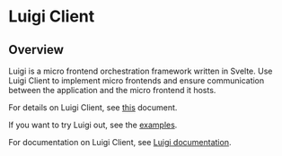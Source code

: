 # Luigi Client

## Overview

Luigi is a micro frontend orchestration framework written in Svelte. Use Luigi Client to implement micro frontends and ensure communication between the application and the micro frontend it hosts. 

For details on Luigi Client, see [this](https://github.com/SAP/luigi/tree/main/client) document.

If you want to try Luigi out, see the [examples](https://github.com/SAP/luigi/tree/main/core/examples).

For documentation on Luigi Client, see [Luigi documentation](https://docs.luigi-project.io/docs/luigi-client-setup).
